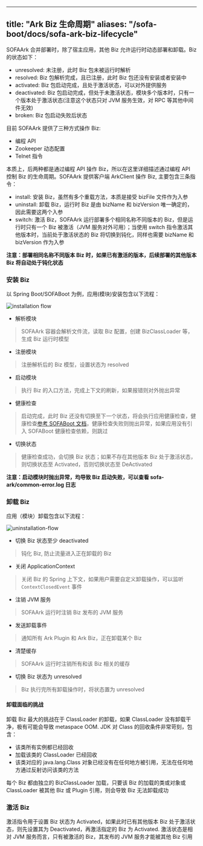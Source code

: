 
---
title: "Ark Biz 生命周期"
aliases: "/sofa-boot/docs/sofa-ark-biz-lifecycle"
---


SOFAArk 合并部署时，除了宿主应用，其他 Biz 允许运行时动态部署和卸载。Biz 的状态如下：

+ unresolved: 未注册，此时 Biz 包未被运行时解析
+ resolved: Biz 包解析完成，且已注册，此时 Biz 包还没有安装或者安装中
+ activated: Biz 包启动完成，且处于激活状态，可以对外提供服务
+ deactivated: Biz 包启动完成，但处于未激活状态，模块多个版本时，只有一个版本处于激活状态(注意这个状态只对 JVM 服务生效，对 RPC 等其他中间件无效)
+ broken: Biz 包启动失败后状态

目前 SOFAArk 提供了三种方式操作 Biz:

+ 编程 API
+ Zookeeper 动态配置
+ Telnet 指令

本质上，后两种都是通过编程 API 操作 Biz，所以在这里详细描述通过编程 API 控制 Biz 的生命周期。SOFAArk 提供客户端 ArkClient 操作 Biz, 主要包含三条指令：

+ install: 安装 Biz，虽然有多个重载方法，本质是接受 bizFile 文件作为入参
+ uninstall: 卸载 Biz，运行时 Biz 是由 bizName 和 bizVersion 唯一确定的，因此需要这两个入参
+ switch: 激活 Biz，SOFAArk 运行部署多个相同名称不同版本的 Biz，但是运行时只有一个 Biz 被激活（JVM 服务对外可用）；当使用 switch 指令激活其他版本时，当前处于激活状态的 Biz 将切换到钝化，同样也需要 bizName 和 bizVersion 作为入参

**注意：部署相同名称不同版本 Biz 时，如果已有激活的版本，后续部署的其他版本 Biz 将自动处于钝化状态**

### 安装 Biz
以 Spring Boot/SOFABoot 为例，应用(模块)安装包含以下流程：

![installation flow](installation-flow.png)

+ 解析模块
> SOFAArk 容器会解析文件流，读取 Biz 配置，创建 BizClassLoader 等，生成 Biz 运行时模型

+ 注册模块
> 注册解析后的 Biz 模型，设置状态为 resolved

+ 启动模块
> 执行 Biz 的入口方法，完成上下文的刷新，如果报错则对外抛出异常

+ 健康检查
> 启动完成，此时 Biz 还没有切换至下一个状态，将会执行应用健康检查，健康检查[参考 SOFABoot 文档](https://www.sofastack.tech/sofa-boot/docs/HealthCheck)，健康检查失败则抛出异常，如果应用没有引入 SOFABoot 健康检查依赖，则跳过

+ 切换状态
> 健康检查成功，会切换 Biz 状态；如果不存在其他版本 Biz 处于激活状态，则切换状态至 Activated，否则切换状态至 DeActivated

**注意：启动模块时抛出异常，均导致 Biz 启动失败，可以查看 sofa-ark/common-error.log 日志**

### 卸载 Biz
应用（模块）卸载包含以下流程：

![uninstallation-flow](uninstallation-flow.png)

+ 切换 Biz 状态至少 deactivated
> 钝化 Biz, 防止流量进入正在卸载的 Biz

+ 关闭 ApplicationContext
> 关闭 Biz 的 Spring 上下文，如果用户需要自定义卸载操作，可以监听 `ContextClosedEvent` 事件

+ 注销 JVM 服务
> SOFAArk 运行时注销 Biz 发布的 JVM 服务

+ 发送卸载事件
> 通知所有 Ark Plugin 和 Ark Biz，正在卸载某个 Biz

+ 清楚缓存
> SOFAArk 运行时注销所有和该 Biz 相关的缓存

+ 切换 Biz 状态为 unresolved
> Biz 执行完所有卸载操作时，将状态置为 unresolved

#### 卸载面临的挑战
卸载 Biz 最大的挑战在于 ClassLoader 的卸载，如果 ClassLoader 没有卸载干净，极有可能会导致 metaspace OOM. JDK 对 Class 的回收条件非常苛刻，包含：

+ 该类所有实例都已经回收
+ 加载该类的 ClassLoader 已经回收
+ 该类对应的 java.lang.Class 对象已经没有在任何地方被引用，无法在任何地方通过反射访问该类的方法

每个 Biz 都由独立的 BizClassLoader 加载，只要该 Biz 的加载的类或对象或 ClassLoader 被其他 Biz 或 Plugin 引用，则会导致 Biz 无法卸载成功

### 激活 Biz
激活指令用于设置 Biz 状态为 Activated，如果此时已有其他版本 Biz 处于激活状态，则先设置其为 Deactivated，再激活指定的 Biz 为 Activated. 激活状态是相对 JVM 服务而言，只有被激活的 Biz，其发布的 JVM 服务才能被其他 Biz 引用
